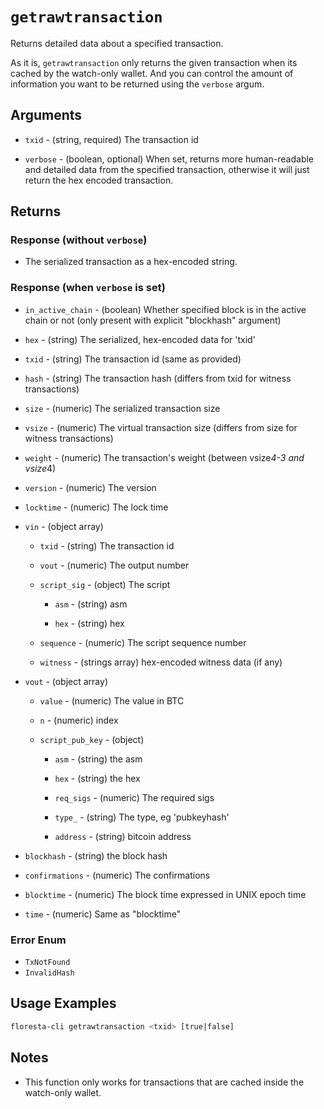 # `getrawtransaction`


Returns detailed data about a specified transaction.

As it is, `getrawtransaction`  only returns the given transaction when its cached by the watch-only wallet. And you can control the amount of information you want to be returned using the `verbose` argum.

## Arguments

* `txid` - (string, required) The transaction id

* `verbose` - (boolean, optional) When set, returns more human-readable and detailed data from the specified transaction, otherwise it will just return the hex encoded transaction.

## Returns

### Response (without `verbose`)

- The serialized transaction as a hex-encoded string.

### Response (when `verbose` is set)

- `in_active_chain`   - (boolean) Whether specified block is in the active chain or not (only present with explicit "blockhash" argument)

- `hex`               - (string) The serialized, hex-encoded data for 'txid'

- `txid`              - (string) The transaction id (same as provided)

- `hash`              - (string) The transaction hash (differs from txid for witness transactions)

- `size`              - (numeric) The serialized transaction size

- `vsize`             - (numeric) The virtual transaction size (differs from size for witness transactions)

- `weight`            - (numeric) The transaction's weight (between vsize*4-3 and vsize*4)

- `version`           - (numeric) The version

- `locktime`          - (numeric) The lock time

- `vin`               - (object array)

    - `txid`            - (string) The transaction id

    - `vout`            - (numeric) The output number

    - `script_sig`      - (object) The script

        - `asm`             - (string) asm

        - `hex`             - (string) hex

    - `sequence`        - (numeric) The script sequence number

    - `witness`         - (strings array) hex-encoded witness data (if any)

- `vout`              - (object array)

    - `value`           - (numeric) The value in BTC

    - `n`               - (numeric) index

    - `script_pub_key`  - (object)

        - `asm`             - (string) the asm

        - `hex`             - (string) the hex

        - `req_sigs`        - (numeric) The required sigs

        - `type_`           - (string) The type, eg 'pubkeyhash'

        - `address`         - (string) bitcoin address

- `blockhash`         - (string) the block hash

- `confirmations`     - (numeric) The confirmations

- `blocktime`         - (numeric) The block time expressed in UNIX epoch time

- `time`              - (numeric) Same as "blocktime"

### Error Enum 

- `TxNotFound`
- `InvalidHash`

## Usage Examples

```bash
floresta-cli getrawtransaction <txid> [true|false]
```

## Notes

- This function only works for transactions that are cached inside the watch-only wallet.